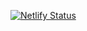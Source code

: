 [![Netlify Status](https://api.netlify.com/api/v1/badges/6b4c3c34-710f-4834-9389-60dbb705dc92/deploy-status)](https://app.netlify.com/sites/after-coffee/deploys)
